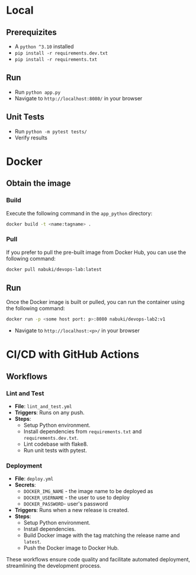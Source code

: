 # Local
## Prerequizites
- A `python ^3.10` installed
- `pip install -r requirements.dev.txt`
- `pip install -r requirements.txt`

## Run
- Run `python app.py`
- Navigate to `http://localhost:8080/` in your browser

## Unit Tests
- Run `python -m pytest tests/`
- Verify results

# Docker

## Obtain the image
### Build
Execute the following command in the `app_python` directory:

```bash
docker build -t <name:tagname> .
```

### Pull
If you prefer to pull the pre-built image from Docker Hub, you can use the following command:

```bash
docker pull nabuki/devops-lab:latest
```

## Run
Once the Docker image is built or pulled, you can run the container using the following command:

```bash
docker run -p <some host port: p>:8080 nabuki/devops-lab2:v1
```

- Navigate to `http://localhost:<p>/` in your browser

# CI/CD with GitHub Actions

## Workflows

### Lint and Test
- **File**: `lint_and_test.yml`
- **Triggers**: Runs on any push.
- **Steps**:
  - Setup Python environment.
  - Install dependencies from `requirements.txt` and `requirements.dev.txt`.
  - Lint codebase with flake8.
  - Run unit tests with pytest.

### Deployment
- **File**: `deploy.yml`
- **Secrets**:
  - `DOCKER_IMG_NAME` - the image name to be deployed as
  - `DOCKER_USERNAME` - the user to use to deploy
  - `DOCKER_PASSWORD`- user's password
- **Triggers**: Runs when a new release is created.
- **Steps**:
  - Setup Python environment.
  - Install dependencies.
  - Build Docker image with the tag matching the release name and `latest`.
  - Push the Docker image to Docker Hub.

These workflows ensure code quality and facilitate automated deployment, streamlining the development process.